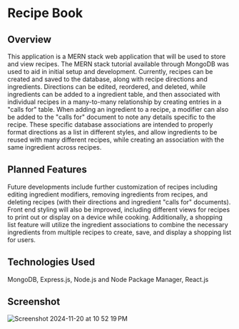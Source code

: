 # Recipe Book

## Overview
This application is a MERN stack web application that will be used to store and view recipes. The MERN stack tutorial available through MongoDB was used to aid in initial setup and development. Currently, recipes can be created and saved to the database, along with recipe directions and ingredients. Directions can be edited, reordered, and deleted, while ingredients can be added to a  ingredient table, and then associated with individual recipes in a many-to-many relationship by creating entries in a "calls for" table. When adding an ingredient to a recipe, a modifier can also be added to the "calls for" document to note any details specific to the recipe. These specific database associations are intended to properly format directions as a list in different styles, and allow ingredients to be reused with many different recipes, while creating an association with the same ingredient across recipes.

## Planned Features
Future developments include further customization of recipes including editing ingredient modifiers, removing ingredients from recipes, and deleting recipes (with their directions and ingredient "calls for" documents). Front end styling will also be improved, including different views for recipes to print out or display on a device while cooking. Additionally, a shopping list feature will utilize the ingredient associations to combine the necessary ingredients from multiple recipes to create, save, and display a shopping list for users.

## Technologies Used
MongoDB, Express.js, Node.js and Node Package Manager, React.js

## Screenshot
![Screenshot 2024-11-20 at 10 52 19 PM](https://github.com/user-attachments/assets/8420eff3-0a62-470d-bfdc-9539ae00e498)
